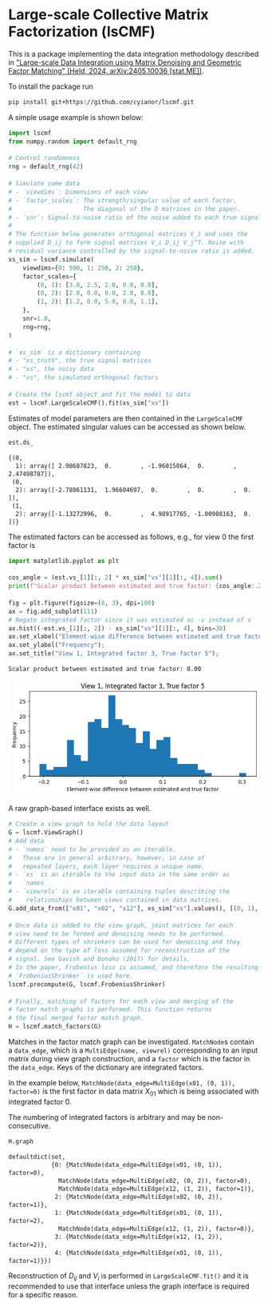 # Large-scale Collective Matrix Factorization (lsCMF)

This is a package implementing the data integration methodology described in 
["Large-scale Data Integration using Matrix Denoising and
Geometric Factor Matching" (Held, 2024, arXiv:2405.10036 \[stat.ME\])](https://arxiv.org/abs/2405.10036).

To install the package run
```sh
pip install git+https://github.com/cyianor/lscmf.git
```

A simple usage example is shown below:


```python
import lscmf
from numpy.random import default_rng

# Control randomness
rng = default_rng(42)

# Simulate some data
# - `viewdims`: Dimensions of each view
# - `factor_scales`: The strength/singular value of each factor. 
#                    The diagonal of the D matrices in the paper.
# - `snr`: Signal-to-noise ratio of the noise added to each true signal
#
# The function below generates orthogonal matrices V_i and uses the
# supplied D_ij to form signal matrices V_i D_ij V_j^T. Noise with
# residual variance controlled by the signal-to-noise ratio is added.
xs_sim = lscmf.simulate(
    viewdims={0: 500, 1: 250, 2: 250},
    factor_scales={
        (0, 1): [3.0, 2.5, 2.0, 0.0, 0.0],
        (0, 2): [2.8, 0.0, 0.0, 2.0, 0.0],
        (1, 2): [1.2, 0.0, 5.0, 0.0, 1.1],
    },
    snr=1.0,
    rng=rng,
)

# `xs_sim` is a dictionary containing
# - "xs_truth", the true signal matrices
# - "xs", the noisy data
# - "vs", the simulated orthogonal factors

# Create the lscmf object and fit the model to data
est = lscmf.LargeScaleCMF().fit(xs_sim["xs"])
```

Estimates of model parameters are then contained in the `LargeScaleCMF` object.
The estimated singular values can be accessed as shown below.


```python
est.ds_
```




    {(0,
      1): array([ 2.98687823,  0.        , -1.96015864,  0.        ,  2.47498787]),
     (0,
      2): array([-2.78861131,  1.96604697,  0.        ,  0.        ,  0.        ]),
     (1,
      2): array([-1.13272996,  0.        ,  4.98917765, -1.00988163,  0.        ])}



The estimated factors can be accessed as follows, e.g., for view 0 the first factor is


```python
import matplotlib.pyplot as plt

cos_angle = (est.vs_[1][:, 2] * xs_sim["vs"][1][:, 4]).sum()
print(f"Scalar product between estimated and true factor: {cos_angle:.2f}")

fig = plt.figure(figsize=(8, 3), dpi=100)
ax = fig.add_subplot(111)
# Negate integrated factor since it was estimated as -v instead of v
ax.hist((-est.vs_[1][:, 2]) - xs_sim["vs"][1][:, 4], bins=30)
ax.set_xlabel("Element-wise difference between estimated and true factor")
ax.set_ylabel("Frequency");
ax.set_title("View 1, Integrated factor 3, True factor 5");
```

    Scalar product between estimated and true factor: 0.00



    
![png](README_files/README_5_1.png)
    


A raw graph-based interface exists as well.


```python
# Create a view graph to hold the data layout
G = lscmf.ViewGraph()
# Add data
# - `names` need to be provided as an iterable.
#   These are in general arbitrary, however, in case of
#   repeated layers, each layer requires a unique name.
# - `xs` is an iterable to the input data in the same order as
#   `names`
# - `viewrels` is an iterable containing tuples describing the
#    relationships between views contained in data matrices.
G.add_data_from(["x01", "x02", "x12"], xs_sim["xs"].values(), [(0, 1), (0, 2), (1, 2)])

# Once data is added to the view graph, joint matrices for each
# view need to be formed and denoising needs to be performed.
# Different types of shrinkers can be used for denoising and they
# depend on the type of loss assumed for reconstruction of the
# signal. See Gavish and Donoho (2017) for details.
# In the paper, Frobenius loss is assumed, and therefore the resulting
# `FrobeniusShrinker` is used here.
lscmf.precompute(G, lscmf.FrobeniusShrinker)

# Finally, matching of factors for each view and merging of the
# factor match graphs is performed. This function returns
# the final merged factor match graph.
H = lscmf.match_factors(G)
```

Matches in the factor match graph can be investigated. `MatchNode`s contain a `data_edge`, which is a `MultiEdge(name, viewrel)` corresponding to an input matrix during view graph construction, and a `factor` which is the factor in the `data_edge`. Keys of the dictionary are integrated factors.

In the example below, `MatchNode(data_edge=MultiEdge(x01, (0, 1)), factor=0)` is the first factor in data matrix $X_{01}$ which is being associated with integrated factor 0.

The numbering of integrated factors is arbitrary and may be non-consecutive.


```python
H.graph
```




    defaultdict(set,
                {0: {MatchNode(data_edge=MultiEdge(x01, (0, 1)), factor=0),
                  MatchNode(data_edge=MultiEdge(x02, (0, 2)), factor=0),
                  MatchNode(data_edge=MultiEdge(x12, (1, 2)), factor=1)},
                 2: {MatchNode(data_edge=MultiEdge(x02, (0, 2)), factor=1)},
                 1: {MatchNode(data_edge=MultiEdge(x01, (0, 1)), factor=2),
                  MatchNode(data_edge=MultiEdge(x12, (1, 2)), factor=0)},
                 3: {MatchNode(data_edge=MultiEdge(x12, (1, 2)), factor=2)},
                 4: {MatchNode(data_edge=MultiEdge(x01, (0, 1)), factor=1)}})



Reconstruction of $D_{ij}$ and $V_i$ is performed in `LargeScaleCMF.fit()` and it is recommended to use that interface unless the graph interface is required for a specific reason.
